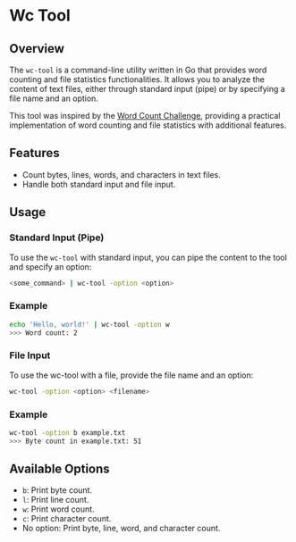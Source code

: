 # Wc Tool

## Overview

The `wc-tool` is a command-line utility written in Go that provides word counting and file statistics functionalities. It allows you to analyze the content of text files, either through standard input (pipe) or by specifying a file name and an option.

This tool was inspired by the [Word Count Challenge](https://codingchallenges.fyi/challenges/challenge-wc/), providing a practical implementation of word counting and file statistics with additional features.

## Features

- Count bytes, lines, words, and characters in text files.
- Handle both standard input and file input.

## Usage

### Standard Input (Pipe)

To use the `wc-tool` with standard input, you can pipe the content to the tool and specify an option:

```bash
<some_command> | wc-tool -option <option>
```
### Example

```bash
echo 'Hello, world!' | wc-tool -option w
>>> Word count: 2
```
### File Input

To use the wc-tool with a file, provide the file name and an option:

```bash
wc-tool -option <option> <filename>
```
### Example

```bash
wc-tool -option b example.txt
>>> Byte count in example.txt: 51
```
## Available Options

- `b`: Print byte count.
- `l`: Print line count.
- `w`: Print word count.
- `c`: Print character count.
- No option: Print byte, line, word, and character count.
